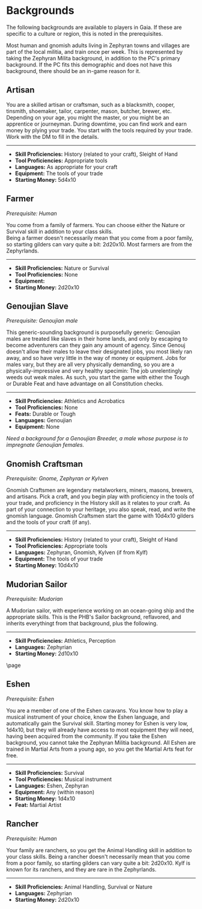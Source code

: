 # Backgrounds

<style>
  .phb{ background : white;}
  .phb img{ display : none;}
  .phb hr+blockquote{background : white;}
</style>


The following backgrounds are available to players in Gaia.  If these are specific to a culture or region, this is noted in the prerequisites.

Most human and gnomish adults living in Zephyran towns and villages are part of the local militia, and train once per week.  This is represented by taking the Zephyran Milita background, in addition to the PC's primary background.  If the PC fits this demographic and does not have this background, there should be an in-game reason for it.

<!-- "5e has custom backgrounds be 2 skills + 2 tools/languages + some gear totaling no more than 15 gold." [evantide2](https://www.reddit.com/r/DnD/comments/6bix2t/if_theres_one_class_i_hate_its_because/dhn790s/) -->

## Artisan

You are a skilled artisan or craftsman, such as a blacksmith, cooper, tinsmith, shoemaker, tailor, carpenter, mason, butcher, brewer, etc.  Depending on your age, you might the master, or you might be an apprentice or journeyman.  During downtime, you can find work and earn money by plying your trade. You start with the tools required by your trade.  Work with the DM to fill in the details.

___
- **Skill Proficiencies:** History (related to your craft), Sleight of Hand
- **Tool Proficiencies:** Appropriate tools
- **Languages:** As appropriate for your craft
- **Equipment:** The tools of your trade
- **Starting Money:** 5d4x10

## Farmer

*Prerequisite: Human*

You come from a family of farmers.  You can choose either the Nature or Survival skill in addition to your class skills.  
Being a farmer doesn't necessarily mean that you come from a poor family, so starting gilders can vary quite a bit: 2d20x10.  Most farmers are from the Zephyrlands.

___
- **Skill Proficiencies:** Nature or Survival
- **Tool Proficiencies:** None
- **Equipment:** 
- **Starting Money:** 2d20x10

## Genoujian Slave

*Prerequisite: Genoujian male*

This generic-sounding background is purposefully generic:  Genoujian males are treated  like slaves in their home lands, and only by escaping to become adventurers can they gain any amount of agency.  Since Genouj doesn't allow their males to leave their designated jobs, you most likely ran away, and so have very little in the way of money or equipment.  Jobs for males vary, but they are all very physically demanding, so you are a physically-impressive and very healthy specimin:  The job unrelentingly weeds out weak males.  As such, you start the game with either the Tough or Durable Feat and have advantage on all Constitution checks.

___
- **Skill Proficiencies:** Athletics and Acrobatics
- **Tool Proficiencies:** None
- **Feats:** Durable or Tough
- **Languages:** Genoujian
- **Equipment:** None

*Need a background for a Genoujian Breeder, a male whose purpose is to impregnate Genoujian females.*

## Gnomish Craftsman

*Prerequisite: Gnome, Zephyran or Kylven*

Gnomish Craftsmen are legendary metalworkers, miners, masons, brewers, and artisans.  Pick a craft, and you begin play with proficiency in the tools of your trade, and proficiency in the History skill as it relates to your craft.  As part of your connection to your heritage, you also speak, read, and write the gnomish language.  Gnomish Craftsmen start the game with 10d4x10 gilders and the tools of your craft (if any).

___
- **Skill Proficiencies:** History (related to your craft), Sleight of Hand
- **Tool Proficiencies:** Appropriate tools
- **Languages:** Zephyran, Gnomish, Kylven (if from Kylf)
- **Equipment:** The tools of your trade
- **Starting Money:** 10d4x10

## Mudorian Sailor

*Prerequisite: Mudorian*

A Mudorian sailor, with experience working on an ocean-going ship and the appropriate skills.  This is the PHB's Sailor background, reflavored, and inherits everythingt from that background, plus the following.
___
- **Skill Proficiencies:** Athletics, Perception
- **Languages:** Zephyrian
- **Starting Money:** 2d10x10

\page

## Eshen

*Prerequisite: Eshen*

You are a member of one of the Eshen caravans.  You know how to play a musical instrument of your choice, know the Eshen language, and automatically gain the Survival skill. Starting money for Eshen is very low, 1d4x10, but they will already have access to most equipment they will need, having been acquired from the community.  If you take the Eshen background, you cannot take the Zephyran Militia background.  All Eshen are trained in Martial Arts from a young ago, so you get the Martial Arts feat for free.

___
- **Skill Proficiencies:** Survival
- **Tool Proficiencies:** Musical instrument
- **Languages:** Eshen, Zephyran
- **Equipment:** Any (within reason)
- **Starting Money:** 1d4x10
- **Feat:** Martial Artist

## Rancher

*Prerequisite: Human*

Your family are ranchers, so you get the Animal Handling skill in addition to your class skills.  Being a rancher doesn't necessarily mean that you come from a poor family, so starting gilders can vary quite a bit: 2d20x10.  Kylf is known for its ranchers, and they are rare in the Zephyrlands.

___
- **Skill Proficiencies:** Animal Handling, Survival or Nature
- **Languages:** Zephyrian
- **Starting Money:** 2d20x10

